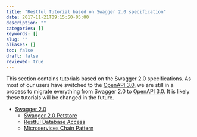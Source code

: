 ```yaml
---
title: "Restful Tutorial based on Swagger 2.0 specification"
date: 2017-11-21T09:15:50-05:00
description: ""
categories: []
keywords: []
slug: ""
aliases: []
toc: false
draft: false
reviewed: true
---
```


This section contains tutorials based on the Swagger 2.0 specifications. As most of our users have switched to the [OpenAPI 3.0][], we are still in a process to migrate everything from Swagger 2.0 to [OpenAPI 3.0][]. It is likely these tutorials will be changed in the future. 

* [Swagger 2.0](/tutorial/rest/swagger/)
   + [Swagger 2.0 Petstore](/tutorial/rest/swagger/petstore/)
   + [Restful Database Access](/tutorial/rest/swagger/database/)
   + [Microservices Chain Pattern](/tutorial/rest/swagger/ms-chain/)

[OpenAPI 3.0]: /tutorial/rest/openapi/